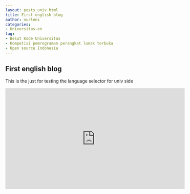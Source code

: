 ```yaml
---
layout: posts_univ.html
title: First english blog
author: nurleni
categories:
- Universitas-en
tag:
- Besut Kode Universitas
- Kompetisi pemrograman perangkat lunak terbuka
- Open source Indonesia
---
```


## First english blog

This is the just for testing the language selector for univ side

  <div class="video-container">
      <iframe width="560" height="315" src="https://www.youtube.com/embed/yb6oL4HqzhU" frameborder="0" allowfullscreen></iframe>
  </div>
